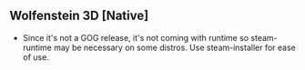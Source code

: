 ## Wolfenstein 3D [Native]

- Since it's not a GOG release, it's not coming with runtime so steam-runtime may be necessary on some distros. Use steam-installer for ease of use.